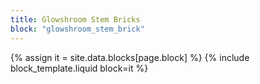 ```yaml
---
title: Glowshroom Stem Bricks
block: "glowshroom_stem_brick"
---
```


{% assign it = site.data.blocks[page.block] %}
{% include block_template.liquid block=it %}

